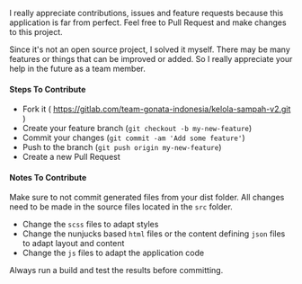 <p>I really appreciate contributions, issues and feature requests because this application is far from perfect. Feel free to Pull Request and make changes to this project.</p>
<p>Since it's not an open source project, I solved it myself. There may be many features or things that can be improved or added. So I really appreciate your help in the future as a team member.</p>

#### Steps To Contribute

* Fork it ( https://gitlab.com/team-gonata-indonesia/kelola-sampah-v2.git )
* Create your feature branch (`git checkout -b my-new-feature`)
* Commit your changes (`git commit -am 'Add some feature'`)
* Push to the branch (`git push origin my-new-feature`)
* Create a new Pull Request

#### Notes To Contribute

Make sure to not commit generated files from your dist folder. All changes need to be made in the source files located in the `src` folder.

* Change the `scss` files to adapt styles
* Change the nunjucks based `html` files or the content defining `json` files to adapt layout and content
* Change the `js` files to adapt the application code

Always run a build and test the results before committing.